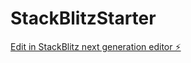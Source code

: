 # StackBlitzStarter

[Edit in StackBlitz next generation editor ⚡️](https://stackblitz.com/~/github.com/japan-da-man/StackBlitzStarter)